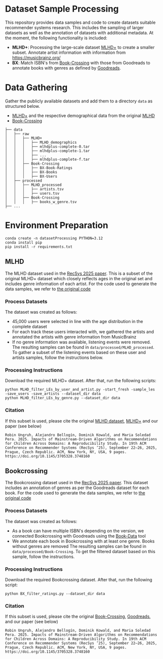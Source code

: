 # Dataset Sample Processing
This repository provides data samples and code to create datasets suitable recommender systems research. This includes the sampling of larger datasets as well as the annotation of datasets with additional metadata.
At the moment, the following functionality is included:
- **MLHD+**: Processing the large-scale dataset [MLHD+](https://musicbrainz.org/doc/MLHD+) to create a smaller subset. Annotate artist information with information from https://musicbrainz.org/
- **BX**: Match ISBN's from [Book-Crossing](https://www.kaggle.com/datasets/syedjaferk/book-crossing-dataset) with those from Goodreads to annotate books with genres as defined by [Goodreads](https://cseweb.ucsd.edu/~jmcauley/datasets/goodreads.html).


# Data Gathering
Gather the publicly available datasets and add them to a directory `data` as structured below.
- [MLHD+](https://musicbrainz.org/doc/MLHD+) and the respective demographical data from the original [MLHD](https://ddmal.music.mcgill.ca/research/The_Music_Listening_Histories_Dataset_(MLHD)/)
- [Book-Crossing](https://www.kaggle.com/datasets/syedjaferk/book-crossing-dataset)

```
├── data
│   ├── raw
│   │   ├── MLHD+
│   │   │   ├── MLHD_demographics
│   │   │   ├── mlhdplus-complete-0.tar
│   │   │   ├── mlhdplus-complete-1.tar
│   │   │   ├── ...
│   │   │   ├── mlhdplus-complete-f.tar
│   │   ├── Book-Crossing
│   │   │   ├── BX-Book-Ratings
│   │   │   ├── BX-Books
│   │   │   ├── BX-Users
│   ├── processed
│   │   ├── MLHD_processed
│   │   │   ├── artists.tsv
│   │   │   ├── users.tsv
│   │   ├── Book-Crossing
│   │   │   ├── books_w_genre.tsv
├── ...
```

# Environment Preparation
```
conda create -n datasetProcessing PYTHON=3.12
conda install pip
pip install -r requirements.txt
```


## MLHD
The MLHD dataset used in the [RecSys 2025 paper](https://doi.org/10.1145/3705328.3748160). This is a subset of the original MLHD+ dataset which closely reflects ages in the original set and includes genre information of each artist.
For the code used to generate the data samples, we refer to [the original code](https://github.com/rUngruh/2025_RecSys_Reproducibility)

### Process Datasets
 The dataset was created as follows:
- 45,000 users were selected in line with the age distribution in the complete dataset
- For each track these users interacted with, we gathered the artists and annotated the artists with genre information from MusicBrainz
- If no genre information was available, listening events were removed.
The resulting samples can be found in `data/processed/MLHD_processed`. To gather a subset of the listening events based on these user and artists samples, follow the instructions below.

### Processing Instructions
Download the required MLHD+ dataset. After that, run the following scripts:
```
python MLHD_filter_LEs_by_user_and_artist.py -start_fresh -sample_les -save_users -save_artists --dataset_dir data
python MLHD_filter_LEs_by_genre.py --dataset_dir data
```

### Citation
If this subset is used, please cite the original [MLHD dataset](https://ddmal.music.mcgill.ca/research/The_Music_Listening_Histories_Dataset_(MLHD)/), [MLHD+](https://musicbrainz.org/doc/MLHD+) and our paper (see below)
```
Robin Ungruh, Alejandro Bellogín, Dominik Kowald, and Maria Soledad Pera. 2025. Impacts of Mainstream-Driven Algorithms on Recommendations for Children Across Domains: A Reproducibility Study. In 19th ACM Conference on Recommender Systems (RecSys ’25), September 22–26, 2025, Prague, Czech Republic. ACM, New York, NY, USA, 9 pages. https://doi.org/10.1145/3705328.3748160
```


## Bookcrossing

The Bookcrossing dataset used in the [RecSys 2025 paper](https://doi.org/10.1145/3705328.3748160). This dataset includes an annotation of genres as per the Goodreads dataset for each book.
For the code used to generate the data samples, we refer to [the original code](https://github.com/rUngruh/2025_RecSys_Reproducibility)

### Process Datasets
 The dataset was created as follows:
- As a book can have multiple ISBN's depending on the version, we connected Bookcrossing with Goodreads using the [Book-Data](https://github.com/PIReTship/bookdata-tools/tree/main) tool 
- We annotate each book in Bookcrossing with at least one genre. Books without genres are removed
The resulting samples can be found in `data/processed/Book-Crossing`. To get the filtered dataset based on this sample, follow the instructions.

### Processing Instructions
Download the required Bookcrossing dataset. After that, run the following script:
```
python BX_filter_ratings.py --dataset_dir data
```

### Citation
If this subset is used, please cite the original [Book-Crossing](https://www.kaggle.com/datasets/syedjaferk/book-crossing-dataset), [Goodreads](https://cseweb.ucsd.edu/~jmcauley/datasets/goodreads.html), and our paper (see below)
```
Robin Ungruh, Alejandro Bellogín, Dominik Kowald, and Maria Soledad Pera. 2025. Impacts of Mainstream-Driven Algorithms on Recommendations for Children Across Domains: A Reproducibility Study. In 19th ACM Conference on Recommender Systems (RecSys ’25), September 22–26, 2025, Prague, Czech Republic. ACM, New York, NY, USA, 9 pages. https://doi.org/10.1145/3705328.3748160
```
